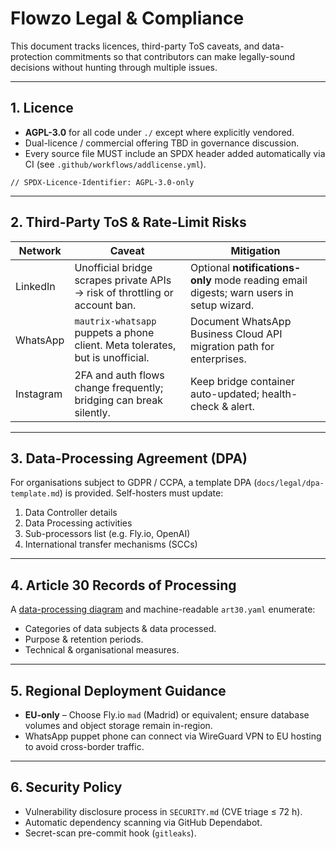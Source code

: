 # Flowzo Legal & Compliance

This document tracks licences, third-party ToS caveats, and data-protection commitments so that contributors can make legally-sound decisions without hunting through multiple issues.

---

## 1. Licence

* **AGPL-3.0** for all code under `./` except where explicitly vendored.  
* Dual-licence / commercial offering TBD in governance discussion.
* Every source file MUST include an SPDX header added automatically via CI (see `.github/workflows/addlicense.yml`).

```
// SPDX-Licence-Identifier: AGPL-3.0-only
```

---

## 2. Third-Party ToS & Rate-Limit Risks

| Network | Caveat | Mitigation |
|---------|--------|------------|
| LinkedIn | Unofficial bridge scrapes private APIs → risk of throttling or account ban. | Optional **notifications-only** mode reading email digests; warn users in setup wizard. |
| WhatsApp | `mautrix-whatsapp` puppets a phone client. Meta tolerates, but is unofficial. | Document WhatsApp Business Cloud API migration path for enterprises. |
| Instagram | 2FA and auth flows change frequently; bridging can break silently. | Keep bridge container auto-updated; health-check & alert. |

---

## 3. Data-Processing Agreement (DPA)

For organisations subject to GDPR / CCPA, a template DPA (`docs/legal/dpa-template.md`) is provided.  Self-hosters must update:

1. Data Controller details
2. Data Processing activities
3. Sub-processors list (e.g. Fly.io, OpenAI)
4. International transfer mechanisms (SCCs)

---

## 4. Article 30 Records of Processing

A [data-processing diagram](images/data-processing-overview.drawio) and machine-readable `art30.yaml` enumerate:

* Categories of data subjects & data processed.  
* Purpose & retention periods.  
* Technical & organisational measures.

---

## 5. Regional Deployment Guidance

* **EU-only** – Choose Fly.io `mad` (Madrid) or equivalent; ensure database volumes and object storage remain in-region.  
* WhatsApp puppet phone can connect via WireGuard VPN to EU hosting to avoid cross-border traffic.

---

## 6. Security Policy

* Vulnerability disclosure process in `SECURITY.md` (CVE triage ≤ 72 h).  
* Automatic dependency scanning via GitHub Dependabot.  
* Secret-scan pre-commit hook (`gitleaks`). 